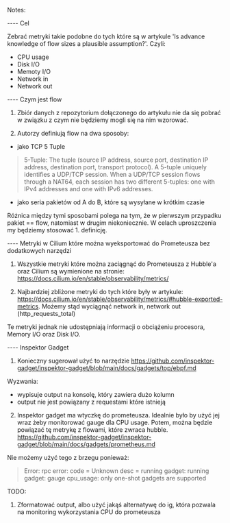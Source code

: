 Notes:

---- Cel

Zebrać metryki takie podobne do tych które są w artykule 'Is advance knowledge of flow sizes
a plausible assumption?'.
Czyli:

- CPU usage
- Disk I/O
- Memoty I/O
- Network in
- Network out

---- Czym jest flow

1. Zbiór danych z repozytorium dołączonego do artykułu nie da się pobrać w związku z czym nie będziemy mogli się na nim wzorować.

2. Autorzy definiują flow na dwa sposoby:

- jako TCP 5 Tuple

> 5-Tuple: The tuple (source IP address, source port, destination IP address, destination port, transport protocol). A 5-tuple uniquely identifies a UDP/TCP session. When a UDP/TCP session flows through a NAT64, each session has two different 5-tuples: one with IPv4 addresses and one with IPv6 addresses.

- jako seria pakietów od A do B, które są wysyłane w krótkim czasie

Różnica między tymi sposobami polega na tym, że w pierwszym przypadku pakiet == flow, natomiast w drugim niekoniecznie.
W celach uproszczenia my będziemy stosować 1. definicję.

---- Metryki w Cilium które można wyeksportować do Prometeusza bez dodatkowych narzędzi

1. Wszystkie metryki które można zaciągnąć do Prometeusza z Hubble'a oraz Cilium są wymienione na stronie: <https://docs.cilium.io/en/stable/observability/metrics/>

2. Najbardziej zbliżone metryki do tych które były w artykule: <https://docs.cilium.io/en/stable/observability/metrics/#hubble-exported-metrics>. Możemy stąd wyciągnąć network in, network out (http_requests_total)

Te metryki jednak nie udostępniają informacji o obciążeniu procesora, Memory I/O oraz Disk I/O.

---- Inspektor Gadget

1. Konieczny sugerował użyć to narzędzie <https://github.com/inspektor-gadget/inspektor-gadget/blob/main/docs/gadgets/top/ebpf.md>

Wyzwania:

- wypisuje output na konsolę, który zawiera dużo kolumn
- output nie jest powiązany z requestami które istnieją

2. Inspektor gadget ma wtyczkę do prometeusza. Idealnie było by użyć jej wraz żeby monitorować gauge dla CPU usage.
Potem, można będzie powiązać tę metrykę z flowami, które zwraca hubble.
<https://github.com/inspektor-gadget/inspektor-gadget/blob/main/docs/gadgets/prometheus.md>

Nie możemy użyć tego z brzegu ponieważ:
> Error: rpc error: code = Unknown desc = running gadget: running gadget: gauge cpu_usage: only one-shot gadgets are supported

TODO:

1. Zformatować output, albo użyć jakąś alternatywę do ig, która pozwala na monitoring wykorzystania CPU do prometeusza
